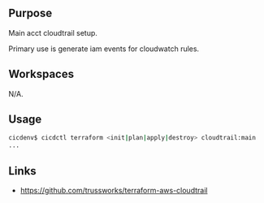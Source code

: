 ## Purpose
Main acct cloudtrail setup.

Primary use is generate iam events for cloudwatch rules.

## Workspaces
N/A.

## Usage
```bash
cicdenv$ cicdctl terraform <init|plan|apply|destroy> cloudtrail:main
...
```

## Links
* https://github.com/trussworks/terraform-aws-cloudtrail
